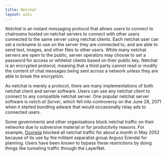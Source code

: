 ```yaml
---
title: Netchat
layout: wiki
---
```

*Netchat* is an instant messaging protocol that allows users to connect
to chatrooms hosted on netchat servers to connect with other users
connected to the same server using netchat clients. Each netchat user
can set a nickname to use on the server they are connected to, and are
able to send text, images, and other files to other users. While many
netchat servers are open to the public, server operators may choose to
set a password for access or whitelist clients based on their public
key. Netchat is an encrypted protocol, meaning that a third party cannot
read or modify the content of chat messages being sent across a network
unless they are able to break the encryption.

As netchat is merely a protocol, there are many implementations of both
netchat client and server software. Users can use any netchat client to
connect to any compatible netchat server. One popular netchat server
software is *netch.at Server*, which fell into controversy on the June
28, 2071 when it started bundling adware that would occasionally relay
ads to connected users.

Some governments and other organisations block netchat traffic on their
networks due to subversive material or for productivity reasons. For
example, [Dovreija](Malaszec "wikilink") blocked all netchat traffic for
about a month in May 2052 because of its use by the militant separatist
group Argusz Erendal for planning. Users have been known to bypass these
restrictions by doing things like tunneling traffic through the
LayerNet.